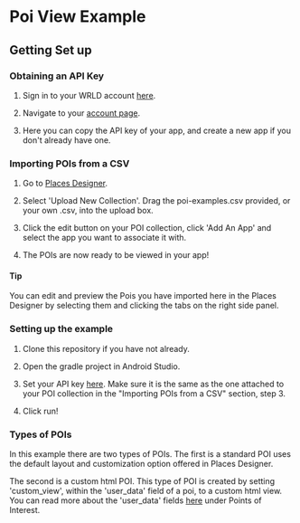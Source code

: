 # Poi View Example

## Getting Set up

### Obtaining an API Key

1. Sign in to your WRLD account [here](https://www.wrld3d.com/).

2. Navigate to your [account page](https://accounts.wrld3d.com/users/sign_in?service=https%3A%2F%2Faccounts.wrld3d.com%2F%23apikeys).

3. Here you can copy the API key of your app, and create a new app if you don't already have one.

### Importing POIs from a CSV

1. Go to [Places Designer](https://mapdesigner.wrld3d.com/poi/latest/).

2. Select 'Upload New Collection'. Drag the poi-examples.csv provided, or your own .csv, into the upload box.

3. Click the edit button on your POI collection, click 'Add An App' and select the app you want to associate it with.

4. The POIs are now ready to be viewed in your app!

#### Tip
You can edit and preview the Pois you have imported here in the Places Designer by selecting them and clicking the tabs on the right side panel.

### Setting up the example

1. Clone this repository if you have not already.

2. Open the gradle project in Android Studio.

3. Set your API key [here](https://github.com/wrld3d/android-api-samples/blob/poi-example/poi-example/app/src/main/java/com/example/michaelchan/androidpoiexample/MainActivity.java#L41). Make sure it is the same as the one attached to your POI collection in the "Importing POIs from a CSV" section, step 3.
4. Click run!

### Types of POIs

In this example there are two types of POIs. The first is a standard POI uses the default layout and customization option offered in Places Designer.

The second is a custom html POI. This type of POI is created by setting 'custom_view', within the 'user_data' field of a poi, to a custom html view. You can read more about the 'user_data' fields [here](https://github.com/wrld3d/wrld-poi-api#points-of-interest) under Points of Interest.
